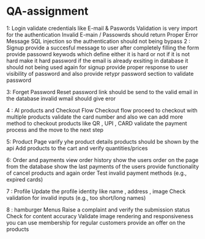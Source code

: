# QA-assignment
1: 	Login
validate credentials like E-mail & Paswords Validation is very import for the authentication
Invalid E-main / Passowrds should return Proper Error Message
SQL injection so the authentication should not being bypass
2 : Signup 
provide a succesful message to user after completely filling the form
provide passowrd keywods which define either it is hard or not if it is not hard make it hard password
if the email is already exsiting in database it should not being used again for signup provide proper response to user
visibility of password and also provide retypr password section to validate password

3: Forget Password
Reset password link should be send to the valid email in the database
invalid wmail should give eror

4 : Al products and Checkout Flow
Checkout flow
proceed to checkout with multiple products
validate the card number
and also we can add more method to checkout products like QR  , UPI , CARD 
validate the payment process and the move to the next step

5: Product Page
varify yhe product details
products should be shown by the api
Add products to the cart and verify quantities/prices

6: Order and payments
view order history show the users order on the page from the database
show the last payments of the users
provide functionality of cancel products and again order
Test invalid payment methods (e.g., expired cards)

7 : Profile
Update the profile identity like name , address , image
Check validation for invalid inputs (e.g., too short/long names)

8 : hamburger Menus
Raise a complaint and verify the submission status
Check for content accuracy
Validate image rendering and responsiveness
you can use membership for regular customers
provide an offer on the products

